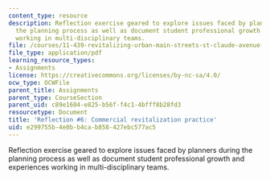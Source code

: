 ```yaml
---
content_type: resource
description: Reflection exercise geared to explore issues faced by planners during
  the planning process as well as document student professional growth and experiences
  working in multi-disciplinary teams.
file: /courses/11-439-revitalizing-urban-main-streets-st-claude-avenue-new-orleans-spring-2009/e299755b4e0bb4cab858427ebc577ac5_MIT11_439s09_assn06_reflection06.pdf
file_type: application/pdf
learning_resource_types:
- Assignments
license: https://creativecommons.org/licenses/by-nc-sa/4.0/
ocw_type: OCWFile
parent_title: Assignments
parent_type: CourseSection
parent_uid: c89e1604-e825-b56f-f4c1-4bfff8b28fd3
resourcetype: Document
title: 'Reflection #6: Commercial revitalization practice'
uid: e299755b-4e0b-b4ca-b858-427ebc577ac5
---
```

Reflection exercise geared to explore issues faced by planners during the planning process as well as document student professional growth and experiences working in multi-disciplinary teams.